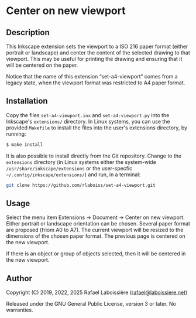 # Center on new viewport

## Description

This Inkscape extension sets the viewport to a ISO 216 paper format (either
portrait or landscape) and center the content of the selected drawing to
that viewport. This may be useful for printing the drawing and ensuring
that it will be centered on the paper.

Notice that the name of this extension “set-a4-viewport” comes from a
legacy state, when the viewport format was restricted to A4 paper format.

## Installation

Copy the files `set-a4-viewport.inx` and `set-a4-viewport.py` into the
Inkscape's `extensions/` directory. In Linux systems, you can use the
provided `Makefile` to install the files into the user's extensions
directory, by running:

```sh
$ make install
```

It is also possible to install directly from the Git repository. Change to
the `extensions` directory (in Linux systems either the system-wide
`/usr/share/inkscape/extensions` or the user-specfic
`~/.config/inkscape/extensions/`) and run, in a terminal:

```sh
git clone https://github.com/rlaboiss/set-a4-viewport.git
```

## Usage

Select the menu item Extensions → Document → Center on new viewport. Either
portrait or landscape orientation can be chosen. Several paper format are
proposed (friom A0 to A7). The current viewport will be resized to the
dimensions of the chosen paper format. The previous page is centered on the
new viewport.

If there is an object or group of objects selected, then it will be
centered in the new viewport.

## Author

Copyright (C) 2019, 2022, 2025 Rafael Laboissière (<rafael@laboissiere.net>)

Released under the GNU General Public License, version 3 or later. No warranties.
